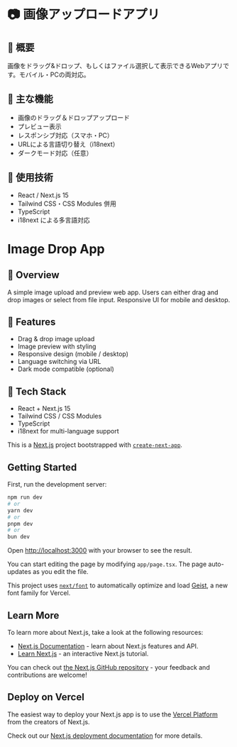 # 📷 画像アップロードアプリ

## 🚀 概要
画像をドラッグ&ドロップ、もしくはファイル選択して表示できるWebアプリです。モバイル・PCの両対応。

## 🌟 主な機能
- 画像のドラッグ＆ドロップアップロード  
- プレビュー表示  
- レスポンシブ対応（スマホ・PC）  
- URLによる言語切り替え（i18next）  
- ダークモード対応（任意）

## 🔧 使用技術
- React / Next.js 15  
- Tailwind CSS・CSS Modules 併用  
- TypeScript  
- i18next による多言語対応


# Image Drop App

## 🚀 Overview
A simple image upload and preview web app. Users can either drag and drop images or select from file input. Responsive UI for mobile and desktop.

## 🌟 Features
- Drag & drop image upload
- Image preview with styling
- Responsive design (mobile / desktop)
- Language switching via URL
- Dark mode compatible (optional)

## 🔧 Tech Stack
- React + Next.js 15
- Tailwind CSS / CSS Modules
- TypeScript
- i18next for multi-language support



This is a [Next.js](https://nextjs.org) project bootstrapped with [`create-next-app`](https://nextjs.org/docs/app/api-reference/cli/create-next-app).

## Getting Started

First, run the development server:

```bash
npm run dev
# or
yarn dev
# or
pnpm dev
# or
bun dev
```

Open [http://localhost:3000](http://localhost:3000) with your browser to see the result.

You can start editing the page by modifying `app/page.tsx`. The page auto-updates as you edit the file.

This project uses [`next/font`](https://nextjs.org/docs/app/building-your-application/optimizing/fonts) to automatically optimize and load [Geist](https://vercel.com/font), a new font family for Vercel.

## Learn More

To learn more about Next.js, take a look at the following resources:

- [Next.js Documentation](https://nextjs.org/docs) - learn about Next.js features and API.
- [Learn Next.js](https://nextjs.org/learn) - an interactive Next.js tutorial.

You can check out [the Next.js GitHub repository](https://github.com/vercel/next.js) - your feedback and contributions are welcome!

## Deploy on Vercel

The easiest way to deploy your Next.js app is to use the [Vercel Platform](https://vercel.com/new?utm_medium=default-template&filter=next.js&utm_source=create-next-app&utm_campaign=create-next-app-readme) from the creators of Next.js.

Check out our [Next.js deployment documentation](https://nextjs.org/docs/app/building-your-application/deploying) for more details.
